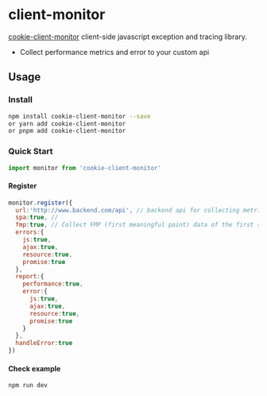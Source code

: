 # client-monitor

[cookie-client-monitor](https://github.com/fortune-cook1e/client-monitor) client-side javascript exception and tracing library.

- Collect performance metrics and error to your custom api

## Usage
### Install
```bash
npm install cookie-client-monitor --save
or yarn add cookie-client-monitor
or pnpm add cookie-client-monitor
```
### Quick Start
```javascript
import monitor from 'cookie-client-monitor'
```
#### Register
```javascript
monitor.register({
  url:'http://www.backend.com/api', // backend api for collecting metrics
  spa:true, // 
  fmp:true, // Collect FMP (first meaningful paint) data of the first screen
  errors:{
    js:true,
    ajax:true,
    resource:true,
    promise:true
  },
  report:{
    performance:true,
    error:{
      js:true,
      ajax:true,
      resource:true,
      promise:true
    }
  },
  handleError:true
})
```

#### Check example
```bash
npm run dev
```



